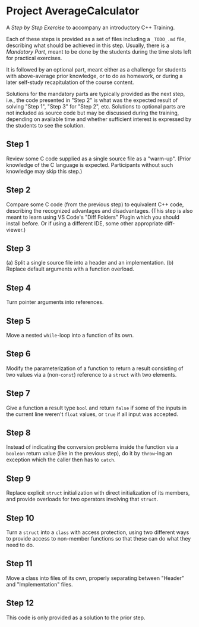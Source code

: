 # Project AverageCalculator

A *Step by Step Exercise* to accompany an introductory C++ Training.

Each of these steps is provided as a set of files including a
`_TODO_.md` file, describing what should be achieved in this
step. Usually, there is a *Mandatory Part*, meant to be done
by the students during the time slots left for practical
exercises.

It is followed by an optional part, meant either as a challenge
for students with above-average prior knowledge, or to do as
homework, or during a later self-study recapitulation of the
course content.

Solutions for the mandatory parts are typically provided as the next
step, i.e., the code presented in "Step 2" is what was the expected 
result of solving "Step 1", "Step 3" for "Step 2", etc. Solutions
to optional parts are not included as source code but may be discussed during the training, depending on available time and
whether sufficient interest is expressed by the students to see
the solution. 

## Step 1

Review some C code supplied as a single source file as a "warm-up".
(Prior knowledge of the C language is expected. Participants
without such knowledge may skip this step.)

## Step 2

Compare some C code (from the previous step) to equivalent C++
code, describing the recognized advantages and disadvantages.
(This step is also meant to learn using VS Code's "Diff Folders"
Plugin which you should install before. Or if using a different IDE,
some other appropriate diff-viewer.)

## Step 3

(a) Split a single source file into a header and an implementation.
(b) Replace default arguments with a function overload.

## Step 4

Turn pointer arguments into references.

## Step 5

Move a nested `while`-loop into a function of its own.

## Step 6

Modify the parameterization of a function to return a result
consisting of two values via a (non-`const`) reference to a
`struct` with two elements.

## Step 7

Give a function a result type `bool` and return `false` if some
of the inputs in the current line weren't `float` values, or
`true` if all input was accepted.

## Step 8

Instead of indicating the conversion problems inside the function via
a `boolean` return value (like in the previous step), do it by
`throw`-ing an exception which the caller then has to `catch`.

## Step 9

Replace explicit `struct` initialization with direct initialization
of its members, and provide overloads for two operators involving
that `struct`.

## Step 10

Turn a `struct` into a `class` with access protection, using two
different ways to provide access to non-member functions so that
these can do what they need to do.

## Step 11

Move a class into files of its own, properly separating between 
"Header" and "Implementation" files.

## Step 12

This code is only provided as a solution to the prior step.